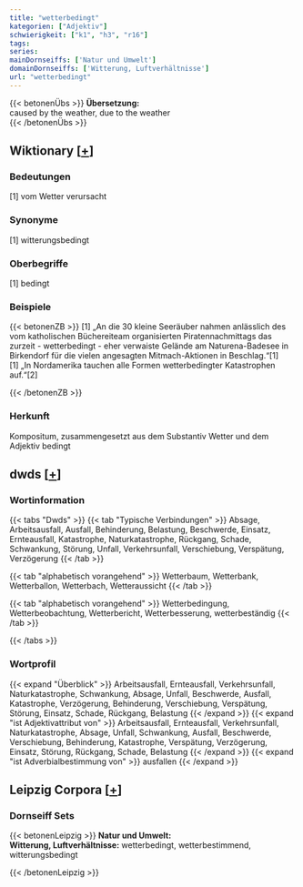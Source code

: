 ```yaml
---
title: "wetterbedingt"
kategorien: ["Adjektiv"]
schwierigkeit: ["k1", "h3", "r16"]
tags:
series:
mainDornseiffs: ['Natur und Umwelt']
domainDornseiffs: ['Witterung, Luftverhältnisse']
url: "wetterbedingt"
---
```


{{< betonenÜbs >}}
**Übersetzung:**  
caused by the weather, due to the weather  
{{< /betonenÜbs >}}

## Wiktionary [[+](https://de.wiktionary.org/wiki/wetterbedingt)]

### Bedeutungen
[1] vom Wetter verursacht  

### Synonyme
[1] witterungsbedingt  

### Oberbegriffe
[1] bedingt  

### Beispiele
{{< betonenZB >}}
[1] „An die 30 kleine Seeräuber nahmen anlässlich des vom katholischen Büchereiteam organisierten Piratennachmittags das zurzeit - wetterbedingt - eher verwaiste Gelände am Naturena-Badesee in Birkendorf für die vielen angesagten Mitmach-Aktionen in Beschlag.“[1]  
[1] „In Nordamerika tauchen alle Formen wetterbedingter Katastrophen auf.“[2]  

{{< /betonenZB >}}
### Herkunft
Kompositum, zusammengesetzt aus dem Substantiv Wetter und dem Adjektiv bedingt  



## dwds [[+](https://www.dwds.de/wb/wetterbedingt)]

### Wortinformation
{{< tabs "Dwds" >}}
{{< tab "Typische Verbindungen" >}}
Absage, Arbeitsausfall, Ausfall, Behinderung, Belastung, Beschwerde, Einsatz, Ernteausfall, Katastrophe, Naturkatastrophe, Rückgang, Schade, Schwankung, Störung, Unfall, Verkehrsunfall, Verschiebung, Verspätung, Verzögerung
{{< /tab >}}

{{< tab "alphabetisch vorangehend" >}}
Wetterbaum, Wetterbank, Wetterballon, Wetterbach, Wetteraussicht
{{< /tab >}}

{{< tab "alphabetisch vorangehend" >}}
Wetterbedingung, Wetterbeobachtung, Wetterbericht, Wetterbesserung, wetterbeständig
{{< /tab >}}

{{< /tabs >}}

### Wortprofil
{{< expand "Überblick" >}} Arbeitsausfall, Ernteausfall, Verkehrsunfall, Naturkatastrophe, Schwankung, Absage, Unfall, Beschwerde, Ausfall, Katastrophe, Verzögerung, Behinderung, Verschiebung, Verspätung, Störung, Einsatz, Schade, Rückgang, Belastung {{< /expand >}}
{{< expand "ist Adjektivattribut von" >}} Arbeitsausfall, Ernteausfall, Verkehrsunfall, Naturkatastrophe, Absage, Unfall, Schwankung, Ausfall, Beschwerde, Verschiebung, Behinderung, Katastrophe, Verspätung, Verzögerung, Einsatz, Störung, Rückgang, Schade, Belastung {{< /expand >}}
{{< expand "ist Adverbialbestimmung von" >}} ausfallen {{< /expand >}}

## Leipzig Corpora [[+](https://corpora.uni-leipzig.de/en/res?word=wetterbedingt&corpusId=deu_newscrawl-public_2018)]

### Dornseiff Sets
{{< betonenLeipzig >}}
**Natur und Umwelt:**  
**Witterung, Luftverhältnisse:** wetterbedingt, wetterbestimmend, witterungsbedingt  

{{< /betonenLeipzig >}}
